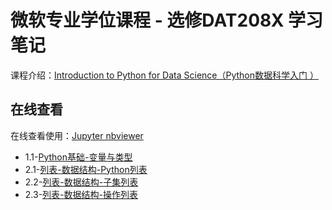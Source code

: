 # 微软专业学位课程 - 选修DAT208X 学习笔记

 课程介绍：[Introduction to Python for Data Science（Python数据科学入门 ）](https://www.msaischool.com/courses/course-v1:Microsoft+DAT208x+2017_T4/about)

## 在线查看

在线查看使用：[Jupyter nbviewer](http://nbviewer.jupyter.org/)

* 1.1-[Python基础-变量与类型](http://nbviewer.jupyter.org/github/FeelF/Microsoft-Python/blob/master/Python-1.1-Python%E5%9F%BA%E7%A1%80-%E5%8F%98%E9%87%8F%E4%B8%8E%E7%B1%BB%E5%9E%8B.ipynb)
* 2.1-[列表-数据结构-Python列表](http://nbviewer.jupyter.org/github/FeelF/Microsoft-Python/blob/master/Python-2.1-%E5%88%97%E8%A1%A8-%E6%95%B0%E6%8D%AE%E7%BB%93%E6%9E%84-Python%E5%88%97%E8%A1%A8.ipynb)
* 2.2-[列表-数据结构-子集列表](http://nbviewer.jupyter.org/github/FeelF/Microsoft-Python/blob/master/Python-2.2-%E5%88%97%E8%A1%A8-%E6%95%B0%E6%8D%AE%E7%BB%93%E6%9E%84-%E5%AD%90%E9%9B%86%E5%88%97%E8%A1%A8.ipynb)
* 2.3-[列表-数据结构-操作列表](http://nbviewer.jupyter.org/github/FeelF/Microsoft-Python/blob/master/Python-2.3-%E5%88%97%E8%A1%A8-%E6%95%B0%E6%8D%AE%E7%BB%93%E6%9E%84-%E6%93%8D%E4%BD%9C%E5%88%97%E8%A1%A8.ipynb)

